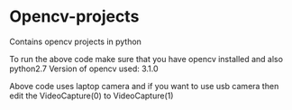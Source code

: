# Opencv-projects
Contains opencv projects in python 

To run the above code make sure that you have opencv installed and also python2.7
Version of opencv used: 3.1.0

Above code uses laptop camera and if you want to use usb camera then edit the VideoCapture(0) to VideoCapture(1)
